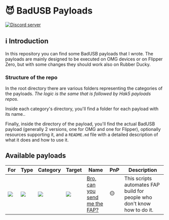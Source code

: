 # 😈 BadUSB Payloads
[![Discord server](https://img.shields.io/badge/Discord%20server-7289da?style=flat-square&logo=discord&logoColor=white)](https://discord.gg/5vrJbbW3ve)

## ℹ️ Introduction
In this repository you can find some BadUSB payloads that I wrote. The payloads are mainly designed to be executed on OMG devices or on Flipper Zero, but with some changes they should work also on Rubber Ducky.

### Structure of the repo
In the root directory there are various folders representing the categories of the payloads. *The logic is the same that is followed by Hak5 payloads repos.*

Inside each category's directory, you'll find a folder for each payload with its name..

Finally, inside the directory of the payload, you'll find the actual BadUSB payload (generally 2 versions, one for OMG and one for Flipper), optionally resources supporting it, and a `README.md` file with a detailed description of what it does and how to use it.

## Available payloads
| For | Type | Category | Target | Name | PnP | Description |
| --- | --- | --- | --- | --- | --- | --- |
| ![](https://img.shields.io/badge/%F0%9F%90%AC-Flipper-FF8200?style=flat-square&labelColor=FF8200) | ![](https://img.shields.io/badge/%E2%9A%92%EF%B8%8F-Benign-green?style=flat-square&labelColor=green) | ![](https://img.shields.io/badge/%F0%9F%A4%96-Execution-blue?style=flat-square&labelColor=blue) | ![](https://img.shields.io/badge/Linux-FCC624?style=flat-square&logo=linux&logoColor=black) | [Bro, can you send me the FAP?](./execution/bro_can_you_send_me_the_fap/README.md) | 🟡 | This scripts automates FAP build for people who don't know how to do it. |